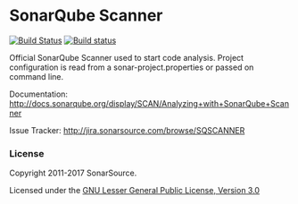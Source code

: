 SonarQube Scanner 
=========================
[![Build Status](https://travis-ci.org/SonarSource/sonar-scanner-cli.svg?branch=master)](https://travis-ci.org/SonarSource/sonar-scanner-cli)
[![Build status](https://ci.appveyor.com/api/projects/status/s3sg3fhui556v02o/branch/master?svg=true)](https://ci.appveyor.com/project/henryju/sonar-scanner-cli/branch/master)

Official SonarQube Scanner used to start code analysis. Project configuration is read from a sonar-project.properties or passed on command line.

Documentation:
http://docs.sonarqube.org/display/SCAN/Analyzing+with+SonarQube+Scanner

Issue Tracker:
http://jira.sonarsource.com/browse/SQSCANNER

### License

Copyright 2011-2017 SonarSource.

Licensed under the [GNU Lesser General Public License, Version 3.0](http://www.gnu.org/licenses/lgpl.txt)